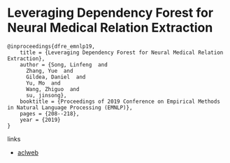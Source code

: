 # Leveraging Dependency Forest for Neural Medical Relation Extraction

```
@inproceedings{dfre_emnlp19,
    title = {Leveraging Dependency Forest for Neural Medical Relation Extraction},
    author = {Song, Linfeng  and
      Zhang, Yue  and
      Gildea, Daniel  and
      Yu, Mo  and
      Wang, Zhiguo  and
      su, jinsong},
    booktitle = {Proceedings of 2019 Conference on Empirical Methods in Natural Language Processing (EMNLP)},
    pages = {208--218},
    year = {2019}
}
```

links
- [aclweb](https://www.aclweb.org/anthology/D19-1020/)
